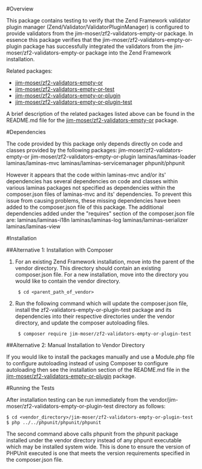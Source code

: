 #Overview

This package contains testing to verify that the Zend Framework validator plugin 
manager (Zend/Validator/ValidatorPluginManager) is configured to provide 
validators from the jim-moser/zf2-validators-empty-or package. In essence this 
package verifies that the jim-moser/zf2-validators-empty-or-plugin package has 
successfully integrated the validators from the 
jim-moser/zf2-validators-empty-or package into the Zend Framework installation.

Related packages:

* [jim-moser/zf2-validators-empty-or](https://github.com/jim-moser/zf2-validators-empty-or/)
* [jim-moser/zf2-validators-empty-or-test](https://github.com/jim-moser/zf2-validators-empty-or-test/)
* [jim-moser/zf2-validators-empty-or-plugin](https://github.com/jim-moser/zf2-validators-empty-or-plugin/)
* [jim-moser/zf2-validators-empty-or-plugin-test](https://github.com/jim-moser/zf2-validators-empty-or-plugin-test/)
	
A brief description of the related packages listed above can be found in the 
README.md file for the 
[jim-moser/zf2-validators-empty-or](https://github.com/jim-moser/zf2-validators-empty-or/) 
package.

#Dependencies

The code provided by this package only depends directly on code and classes 
provided by the following packages:
	jim-moser/zf2-validators-empty-or
	jim-moser/zf2-validators-empty-or-plugin
	laminas/laminas-loader
	laminas/laminas-mvc
	laminas/laminas-servicemanager
	phpunit/phpunit
	 
However it appears that the code within laminas-mvc and/or its' dependencies has 
several dependencies on code and classes within various laminas packages not 
specified as dependencies within the composer.json files of laminas-mvc and its' 
dependencies. To prevent this issue from causing problems, these missing 
dependencies have been added to the composer.json file of this package. The 
additional dependencies added under the "requires" section of the composer.json 
file are:
        laminas/laminas-i18n
        laminas/laminas-log
        laminas/laminas-serializer
        laminas/laminas-view

#Installation

##Alternative 1: Installation with Composer

1. For an existing Zend Framework installation, move into the parent of the 
	vendor directory. This directory should contain an existing composer.json 
	file. For a new installation, move into the directory you would like to 
	contain the vendor directory.

		$ cd <parent_path_of_vendor>	
	
2. Run the following command which will update the composer.json file, install 
	the zf2-validators-empty-or-plugin-test package and its dependencies into 
	their respective directories under the vendor directory, and update the 
	composer autoloading files.

		$ composer require jim-moser/zf2-validators-empty-or-plugin-test
		
##Alternative 2: Manual Installation to Vendor Directory

If you would like to install the packages manually and use a Module.php file to 
configure autoloading instead of using Composer to configure autoloading then 
see the installation section of the README.md file in the  
[jim-moser/zf2-validators-empty-or-plugin](https://github.com/jim-moser/zf2-validators-empty-or-plugin/) 
package.

#Running the Tests

After installation testing can be run immediately from the 
vendor/jim-moser/zf2-validators-empty-or-plugin-test directory as follows:

	$ cd <vendor_directory>/jim-moser/zf2-validators-empty-or-plugin-test
	$ php ../../phpunit/phpunit/phpunit

The second command above calls phpunit from the phpunit package installed under 
the vendor directory instead of any phpunit executable which may be installed 
system wide. This is done to ensure the version of PHPUnit executed is one that 
meets the version requirements specified in the composer.json file.